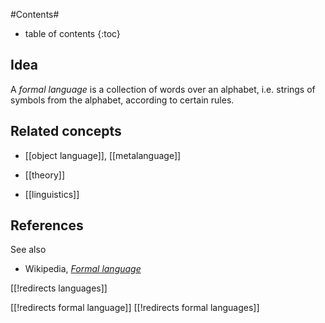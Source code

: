 
#Contents#
* table of contents
{:toc}

## Idea

A _formal language_ is a collection of words over an alphabet, i.e. strings of symbols from the alphabet, according to certain rules.

## Related concepts

* [[object language]], [[metalanguage]]

* [[theory]]

* [[linguistics]]

## References

See also 

* Wikipedia, _[Formal language](https://en.wikipedia.org/wiki/Formal_language)_

[[!redirects languages]]

[[!redirects formal language]]
[[!redirects formal languages]]